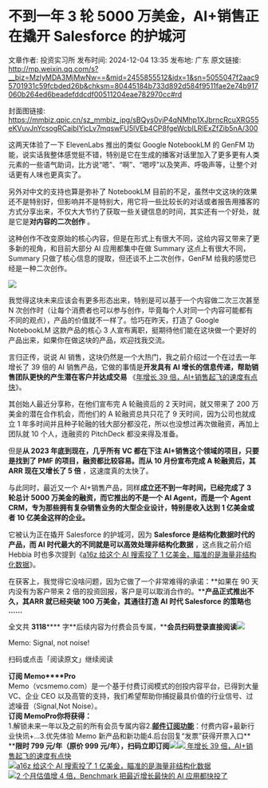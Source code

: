 # 不到一年 3 轮 5000 万美金，AI+销售正在撬开 Salesforce 的护城河

文章作者: 投资实习所
发布时间: 2024-12-04 13:35
发布地: 广东
原文链接: http://mp.weixin.qq.com/s?__biz=MzIyMDA3MjMwNw==&mid=2455855512&idx=1&sn=5055047f2aac95701931c59fcbded26b&chksm=80445184b733d892d584f9511fae2e74b917060b264ed6beadefddcdf00511204eae782970cc#rd

封面图链接: https://mmbiz.qpic.cn/sz_mmbiz_jpg/sBQys0vjP4qNMhp1XJbrncRcuXRG55eKVuvJnYcsogRCaibIYicLv7mqswFU5lVEb4CP8fgeWcbILRlExZfZib5nA/300

这两天体验了一下 ElevenLabs 推出的类似 Google NotebookLM 的 GenFM
功能，说实话我整体感觉挺不错，特别是它在生成的播客对话里加入了更多更有人类元素的一些语气助词，比方说“嗯”、“啊”、“嗯哼”以及笑声、呼吸声等，让整个对话更有人味也更真实了。

另外对中文的支持也算是弥补了 NotebookLM
目前的不足，虽然中文这块的效果还不是特别好，但影响并不是特别大，用它将一些比较长的对话或者报告用播客的方式分享出来，不仅大大节约了获取一些关键信息的时间，其实还有一个好处，就是它是**对内容的二次创作**
。

这种创作不改变原始的核心内容，但是在形式上有很大不同，这给内容又带来了更多新的视角，和目前大部分 AI 应用都集中在做 Summary
这点上有很大不同，Summary 只做了核心信息的提取，但还谈不上二次创作，GenFM 给我的感觉已经是一种二次创作。

![](https://mmbiz.qpic.cn/sz_mmbiz_jpg/sBQys0vjP4qNMhp1XJbrncRcuXRG55eKtHkv6zfZpahU0Rwvkmc7163d5riajW8vZYMJxt2NQM987T9ePFjmNEA/640?wx_fmt=webp&from=appmsg)

我觉得这块未来应该会有更多形态出来，特别是可以基于一个内容做二次三次甚至 N
次创作时（让每个消费者也可以参与创作，毕竟每个人对同一个内容可能都有不同的观点），产品的价值就不一样了。恰巧在昨天，打造了 Google
NotebookLM 这款产品的核心 3 人宣布离职，挺期待他们能在这块做一个更好的产品出来，如果你在做这块的产品，欢迎找我交流。

言归正传，说说 AI 销售，这块仍然是一个大热门，我之前介绍过一个在过去一年增长了 39 倍的 AI 销售产品，它做的事情是**开发具有 AI
增长的信息传递，帮助销售团队更快的产生潜在客户并达成交易** 《[年增长 39
倍，AI+销售起飞的速度有点快](https://mp.weixin.qq.com/s?__biz=MzIyMDA3MjMwNw==&mid=2455855152&idx=1&sn=11672a89c23a632829af2022640e3428&scene=21#wechat_redirect)》。

其创始人最近分享称，在他们宣布完 A 轮融资后的 2 天时间，就又带来了 200 万美金的潜在合作机会，而他们的 A 轮融资总共只花了 9
天时间，因为公司也就成立 1 年多时间并且种子轮融的钱大部分都没花，所以也没想过再次做融资，再加上团队就 10 个人，连融资的 PitchDeck
都没来得及准备。

但是**从 2023 年底到现在，几乎所有 VC 都在下注 AI+销售这个领域的项目，只要是找到了 PMF 的项目，融资都比较容易。而从 10 月份宣布完成
A 轮融资后，其 ARR 现在又增长了 5 倍** ，这速度真的太快了。

与此同时，最近又一个 AI+销售产品，同样**成立还不到一年时间，已经完成了 3 轮总计 5000 万美金的融资，而它推出的不是一个 AI
Agent，而是一个 Agent CRM，专为那些拥有复杂销售业务的大型企业设计，特别是收入达到 1 亿美金或者 10 亿美金这样的企业。**

它被认为正在撬开 Salesforce 的护城河，因为 **Salesforce 是结构化数据时代的产品，而 AI
时代最大的不同就是可以高效处理非结构化数据** ，这点我之前介绍 Hebbia 时也多次提到《[a16z 给这个 AI 搜索投了 1
亿美金，瞄准的是海量非结构化数据](https://mp.weixin.qq.com/s?__biz=MzIyMDA3MjMwNw==&mid=2455854289&idx=1&sn=8350b0b50042e9998559b8942d6c92ee&scene=21#wechat_redirect)》。

在获客上，我觉得它没啥问题，因为它做了一个非常难得的承诺：**如果在 90 天内没有为客户带来 2
倍的投资回报，客户是可以取消合作的。****产品正式推出不久，其ARR 就已经突破 100 万美金，其通往打造 AI 时代 Salesforce 的策略也
……**

全文共 **3118******
字**后续内容为付费会员专属，****会员扫码登录直接阅读**![](https://mmbiz.qpic.cn/sz_mmbiz_png/sBQys0vjP4qNMhp1XJbrncRcuXRG55eKCL0lY1vhHaTcDic3icy2tDYXUYOEP6dhYyTQibfsJKLOt9crU37rgBEibw/640?wx_fmt=png&from=appmsg)  

Memo: Signal, not noise!

扫码或点击「阅读原文」继续阅读

**订阅 Memo****Pro**  
Memo（vcsmemo.com）是一个基于付费订阅模式的创投内容平台，已得到大量 VC、企业 CEO
以及高管的支持，我们希望帮助你捕捉最具价值的行业信号、过滤噪音（Signal,Not Noise）。  
**订阅 Memo****Pro****你将获得：**  
1.解锁未来一年以及之前的所有会员专属内容2.[**邮件订阅功能**](https://mp.weixin.qq.com/s?__biz=MzIyMDA3MjMwNw==&mid=2455853781&idx=1&sn=b6f8e3ddc87e9531f3f8c3e9cd98bd9f&scene=21#wechat_redirect)：付费内容+最新行业快讯+...3.优先体验
Memo 新产品和新功能4.后台回复“发票”获得开票入口**  
****限时 799 元/年（原价 999
元/年），扫码立即订阅**![](https://mmbiz.qpic.cn/mmbiz_png/mrJibAziaMQhQGoNHniac6wGOyRe172dlS0HCYicyjiaCTtly2pULIz6YPNsXeRjoQFSuDYezsia4ibhbAc1X3GKtVRyw/640?wx_fmt=png&wxfrom=5&wx_lazy=1&wx_co=1)[![](https://mmbiz.qpic.cn/sz_mmbiz_jpg/sBQys0vjP4omfpIicryJ1L2DzsWZy0L1nEmQPRwDTAgsnYSZ4MAhnmicsHHLgm3hSBXhVPVLtWdDFp9NzeyFz3Tw/640?wx_fmt=jpeg)
年增长 39
倍，AI+销售起飞的速度有点快](https://mp.weixin.qq.com/s?__biz=MzIyMDA3MjMwNw==&mid=2455855152&idx=1&sn=11672a89c23a632829af2022640e3428&scene=21#wechat_redirect)  
[![](https://mmbiz.qpic.cn/sz_mmbiz_jpg/sBQys0vjP4rq1qdfGib6Xf6q1OycRzdBswx8Sdj46LpeBlaiaselqpAFSasxlyw5Sw32VLpibnFUDVVsmHGd7cPMg/640?wx_fmt=jpeg)a16z
给这个 AI 搜索投了 1
亿美金，瞄准的是海量非结构化数据](https://mp.weixin.qq.com/s?__biz=MzIyMDA3MjMwNw==&mid=2455854289&idx=1&sn=8350b0b50042e9998559b8942d6c92ee&scene=21#wechat_redirect)  
[![](https://mmbiz.qpic.cn/sz_mmbiz_jpg/sBQys0vjP4oV9aribCRZrc70SibLvGPLic7iaJVq3XlDNkNJG4agD7qmJCheXfmXkjeVLibH2jibVNiczeMyHice6yPI0A/640?wx_fmt=jpeg)2
个月估值增 4 倍，Benchmark 把最近增长最快的 AI
应用都快投了](https://mp.weixin.qq.com/s?__biz=MzIyMDA3MjMwNw==&mid=2455855356&idx=1&sn=0cc59f08c892a0535ba9f72e93f230fd&scene=21#wechat_redirect)

  


